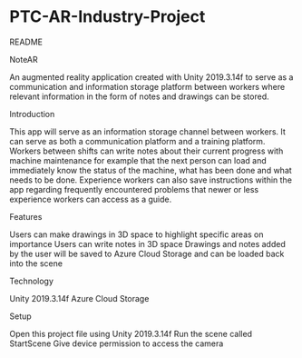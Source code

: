 # PTC-AR-Industry-Project
README

NoteAR

  An augmented reality application created with Unity 2019.3.14f to serve as a communication and information storage platform between workers where relevant information in the form of notes and drawings can be stored. 

Introduction

  This app will serve as an information storage channel between workers. It can serve as both a communication platform and a training platform. Workers between shifts can write notes about their current progress with machine maintenance for example that the next person can load and immediately know the status of the machine, what has been done and what needs to be done. Experience workers can also save instructions within the app regarding frequently encountered problems that newer or less experience workers can access as a guide. 

Features

  Users can make drawings in 3D space to highlight specific areas on importance
  Users can write notes in 3D space
  Drawings and notes added by the user will be saved to Azure Cloud Storage and can be loaded back into the scene

Technology

  Unity 2019.3.14f
  Azure Cloud Storage

Setup

  Open this project file using Unity 2019.3.14f
  Run the scene called StartScene 
  Give device permission to access the camera
